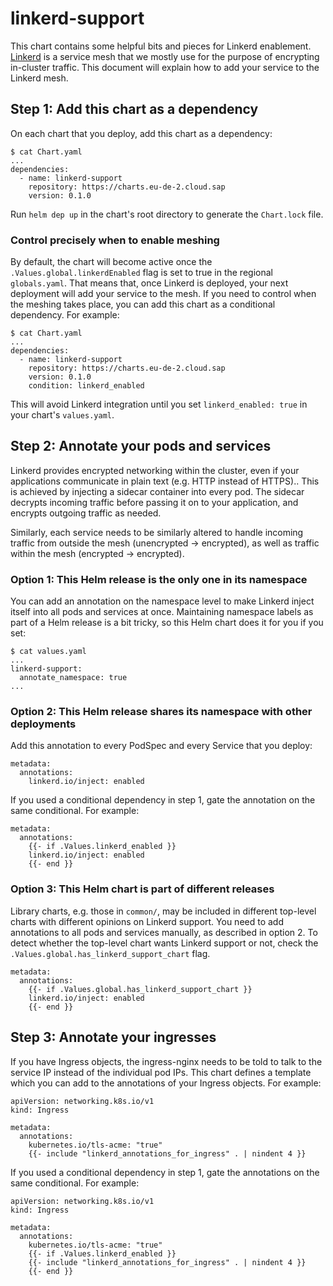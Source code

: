 # linkerd-support

This chart contains some helpful bits and pieces for Linkerd enablement.
[Linkerd](https://linkerd.io/) is a service mesh that we mostly use for the purpose of encrypting in-cluster traffic.
This document will explain how to add your service to the Linkerd mesh.

## Step 1: Add this chart as a dependency

On each chart that you deploy, add this chart as a dependency:

```
$ cat Chart.yaml
...
dependencies:
  - name: linkerd-support
    repository: https://charts.eu-de-2.cloud.sap
    version: 0.1.0
```

Run `helm dep up` in the chart's root directory to generate the `Chart.lock` file.

### Control precisely when to enable meshing

By default, the chart will become active once the `.Values.global.linkerdEnabled` flag is set to true in the regional `globals.yaml`.
That means that, once Linkerd is deployed, your next deployment will add your service to the mesh.
If you need to control when the meshing takes place, you can add this chart as a conditional dependency.
For example:

```
$ cat Chart.yaml
...
dependencies:
  - name: linkerd-support
    repository: https://charts.eu-de-2.cloud.sap
    version: 0.1.0
    condition: linkerd_enabled
```

This will avoid Linkerd integration until you set `linkerd_enabled: true` in your chart's `values.yaml`.

## Step 2: Annotate your pods and services

Linkerd provides encrypted networking within the cluster, even if your applications communicate in plain text (e.g. HTTP instead of HTTPS)..
This is achieved by injecting a sidecar container into every pod.
The sidecar decrypts incoming traffic before passing it on to your application, and encrypts outgoing traffic as needed.

Similarly, each service needs to be similarly altered to handle incoming traffic from outside the mesh (unencrypted -> encrypted),
as well as traffic within the mesh (encrypted -> encrypted).

### Option 1: This Helm release is the only one in its namespace

You can add an annotation on the namespace level to make Linkerd inject itself into all pods and services at once.
Maintaining namespace labels as part of a Helm release is a bit tricky, so this Helm chart does it for you if you set:

```
$ cat values.yaml
...
linkerd-support:
  annotate_namespace: true
...
```

### Option 2: This Helm release shares its namespace with other deployments

Add this annotation to every PodSpec and every Service that you deploy:

```
metadata:
  annotations:
    linkerd.io/inject: enabled
```

If you used a conditional dependency in step 1, gate the annotation on the same conditional.
For example:

```
metadata:
  annotations:
    {{- if .Values.linkerd_enabled }}
    linkerd.io/inject: enabled
    {{- end }}
```

### Option 3: This Helm chart is part of different releases

Library charts, e.g. those in `common/`, may be included in different top-level charts with different opinions on Linkerd support.
You need to add annotations to all pods and services manually, as described in option 2.
To detect whether the top-level chart wants Linkerd support or not, check the `.Values.global.has_linkerd_support_chart` flag.

```
metadata:
  annotations:
    {{- if .Values.global.has_linkerd_support_chart }}
    linkerd.io/inject: enabled
    {{- end }}
```

## Step 3: Annotate your ingresses

If you have Ingress objects, the ingress-nginx needs to be told to talk to the service IP instead of the individual pod IPs.
This chart defines a template which you can add to the annotations of your Ingress objects.
For example:

```
apiVersion: networking.k8s.io/v1
kind: Ingress

metadata:
  annotations:
    kubernetes.io/tls-acme: "true"
    {{- include "linkerd_annotations_for_ingress" . | nindent 4 }}
```

If you used a conditional dependency in step 1, gate the annotations on the same conditional.
For example:

```
apiVersion: networking.k8s.io/v1
kind: Ingress

metadata:
  annotations:
    kubernetes.io/tls-acme: "true"
    {{- if .Values.linkerd_enabled }}
    {{- include "linkerd_annotations_for_ingress" . | nindent 4 }}
    {{- end }}
```
